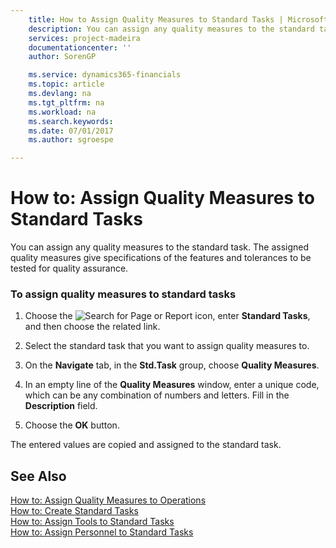 ```yaml
---
    title: How to Assign Quality Measures to Standard Tasks | Microsoft Docs
    description: You can assign any quality measures to the standard task. The assigned quality measures give specifications of the features and tolerances to be tested for quality assurance.
    services: project-madeira
    documentationcenter: ''
    author: SorenGP

    ms.service: dynamics365-financials
    ms.topic: article
    ms.devlang: na
    ms.tgt_pltfrm: na
    ms.workload: na
    ms.search.keywords:
    ms.date: 07/01/2017
    ms.author: sgroespe

---
```

# How to: Assign Quality Measures to Standard Tasks
You can assign any quality measures to the standard task. The assigned quality measures give specifications of the features and tolerances to be tested for quality assurance.  
  
### To assign quality measures to standard tasks  
  
1.  Choose the ![Search for Page or Report](media/ui-search/search_small.png "Search for Page or Report icon") icon, enter **Standard Tasks**, and then choose the related link.  
  
2.  Select the standard task that you want to assign quality measures to.  
  
3.  On the **Navigate** tab, in the **Std.Task** group, choose **Quality Measures**.  
  
4.  In an empty line of the **Quality Measures** window, enter a unique code, which can be any combination of numbers and letters. Fill in the **Description** field.  
  
5.  Choose the **OK** button.  
  
 The entered values are copied and assigned to the standard task.  
  
## See Also  
 [How to: Assign Quality Measures to Operations](../how-to-assign-quality-measures-to-operations.md)   
 [How to: Create Standard Tasks](../how-to-create-standard-tasks.md)   
 [How to: Assign Tools to Standard Tasks](../how-to-assign-tools-to-standard-tasks.md)   
 [How to: Assign Personnel to Standard Tasks](../how-to-assign-personnel-to-standard-tasks.md)
